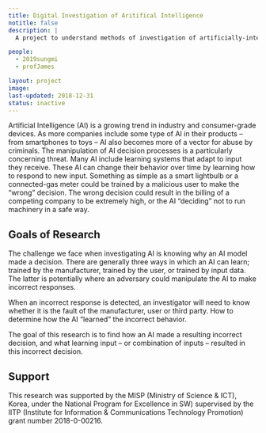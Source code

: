 ```yaml
---
title: Digital Investigation of Aritifical Intelligence
notitle: false
description: |
  A project to understand methods of investigation of artificially-intelligent systems.

people:
  - 2019sungmi
  - profJames

layout: project
image:
last-updated: 2018-12-31
status: inactive
---
```


Artificial Intelligence (AI) is a growing trend in industry and consumer-grade devices. As more companies include some type of AI in their products – from smartphones to toys – AI also becomes more of a vector for abuse by criminals. The manipulation of AI decision processes is a particularly concerning threat. Many AI include learning systems that adapt to input they receive. These AI can change their behavior over time by learning how to respond to new input. Something as simple as a smart lightbulb or a connected-gas meter could be trained by a malicious user to make the “wrong” decision. The wrong decision could result in the billing of a competing company to be extremely high, or the AI “deciding” not to run machinery in a safe way.

## Goals of Research
The challenge we face when investigating AI is knowing why an AI model made a decision. There are generally three ways in which an AI can learn; trained by the manufacturer, trained by the user, or trained by input data. The latter is potentially where an adversary could manipulate the AI to make incorrect responses.

When an incorrect response is detected, an investigator will need to know whether it is the fault of the manufacturer, user or third party. How to determine how the AI “learned” the incorrect behavior.

The goal of this research is to find how an AI made a resulting incorrect decision, and what learning input – or combination of inputs – resulted in this incorrect decision. 

## Support
This research was supported by the MISP (Ministry of Science & ICT), Korea, under the National Program for Excellence in SW) supervised by the IITP (Institute for Information & Communications Technology Promotion) grant number 2018-0-00216.
